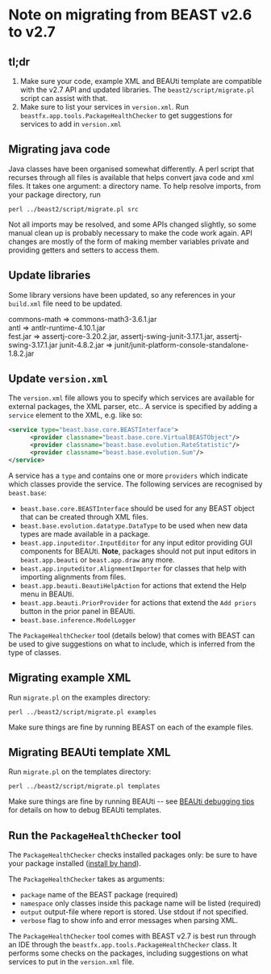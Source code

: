 # Note on migrating from BEAST v2.6 to v2.7


## tl;dr

1. Make sure your code, example XML and BEAUti template are compatible with the v2.7 API and updated libraries. The `beast2/script/migrate.pl` script can assist with that.
2. Make sure to list your services in `version.xml`. Run `beastfx.app.tools.PackageHealthChecker` to get suggestions for services to add in `version.xml`


## Migrating java code

Java classes have been organised somewhat differently. A perl script that recurses through all files is available that helps convert java code and xml files. It takes one argument: a directory name. To help resolve imports, from your package directory, run

```
perl ../beast2/script/migrate.pl src
```

Not all imports may be resolved, and some APIs changed slightly, so some manual clean up is probably necessary to make the code work again. API changes are mostly of the form of making member variables private and providing getters and setters to access them.

## Update libraries

Some library versions have been updated, so any references in your `build.xml` file need to be updated.

commons-math => commons-math3-3.6.1.jar		
antl => antlr-runtime-4.10.1.jar	
fest.jar => assertj-core-3.20.2.jar, assertj-swing-junit-3.17.1.jar, assertj-swing-3.17.1.jar
junit-4.8.2.jar => junit/junit-platform-console-standalone-1.8.2.jar

## Update `version.xml`

The `version.xml` file allows you to specify which services are available for external packages, the XML parser, etc.. A service is specified by adding a `service` element to the XML, e.g. like so:

``` xml
<service type="beast.base.core.BEASTInterface">
      <provider classname="beast.base.core.VirtualBEASTObject"/>
      <provider classname="beast.base.evolution.RateStatistic"/>
      <provider classname="beast.base.evolution.Sum"/>
</service>      
```

A service has a `type` and contains one or more `providers` which indicate which classes provide the service. The following services are recognised by `beast.base`:


* `beast.base.core.BEASTInterface` should be used for any BEAST object that can be created through XML files.
* `beast.base.evolution.datatype.DataType` to be used when new data types are made available in a package.
* `beast.app.inputeditor.InputEditor` for any input editor providing GUI components for BEAUti. **Note**, packages should not put input editors in `beast.app.beauti` or `beast.app.draw` any more.
* `beast.app.inputeditor.AlignmentImporter` for classes that help with importing alignments from files.
* `beast.app.beauti.BeautiHelpAction` for actions that extend the Help menu in BEAUti.
* `beast.app.beauti.PriorProvider` for actions that extend the `Add priors` button in the prior panel in BEAUti.
* `beast.base.inference.ModelLogger`

The `PackageHealthChecker` tool (details below) that comes with BEAST can be used to give suggestions on what to include, which is inferred from the type of classes.


## Migrating example XML

Run `migrate.pl` on the examples directory:

```
perl ../beast2/script/migrate.pl examples
```

Make sure things are fine by running BEAST on each of the example files.




## Migrating BEAUti template XML

Run `migrate.pl` on the templates directory:

```
perl ../beast2/script/migrate.pl templates
```

Make sure things are fine by running BEAUti -- see [BEAUti debugging tips](http://www.beast2.org/2022/02/01/debugging-beauti-templates.html) for details on how to debug BEAUti templates.





## Run the `PackageHealthChecker` tool

The `PackageHealthChecker` checks installed packages only: be sure to have your package installed ([install by hand](https://www.beast2.org/managing-packages/#Install_by_hand)).

The `PackageHealthChecker` takes as arguments:

* `package` name of the  BEAST package (required)
* `namespace` only classes inside this package name will be listed (required)
* `output` output-file where report is stored. Use stdout if not specified.
* `verbose` flag to show info and error messages when parsing XML. 


The `PackageHealthChecker` tool comes with BEAST v2.7 is best run through an IDE through the `beastfx.app.tools.PackageHealthChecker` class. It performs some checks on the packages, including suggestions on what services to put in the `version.xml` file.


